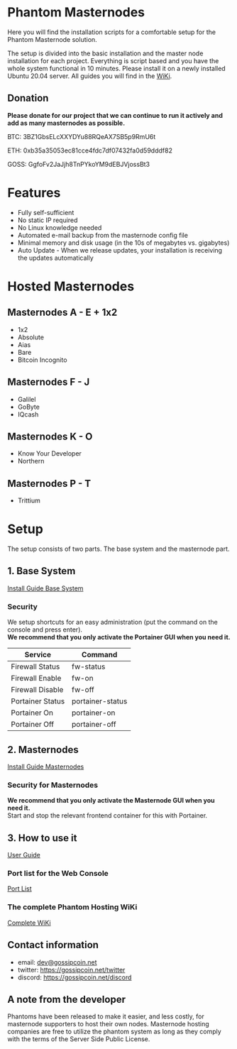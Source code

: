 # Phantom Masternodes

Here you will find the installation scripts for a comfortable setup for the Phantom Masternode solution.

The setup is divided into the basic installation and the master node installation for each project. Everything is script based and you have the whole system functional in 10 minutes.
Please install it on a newly installed Ubuntu 20.04 server. All guides you will find in the [WiKi](https://gossip.freshdesk.com/support/solutions/43000367536).

## Donation

**Please donate for our project that we can continue to run it actively and add as many masternodes as possible.**

BTC: 3BZ1GbsELcXXYDYu88RQeAX7SB5p9RmU6t

ETH: 0xb35a35053ec81cce4fdc7df07432fa0d59dddf82

GOSS: GgfoFv2JaJjh8TnPYkoYM9dEBJVjossBt3

# Features

* Fully self-sufficient
* No static IP required
* No Linux knowledge needed
* Automated e-mail backup from the masternode config file
* Minimal memory and disk usage (in the 10s of megabytes vs. gigabytes)
* Auto Update - When we release updates, your installation is receiving the updates automatically

# Hosted Masternodes

## Masternodes A - E + 1x2

* 1x2
* Absolute
* Aias
* Bare
* Bitcoin Incognito

## Masternodes F - J

* Galilel
* GoByte
* IQcash

## Masternodes K - O

* Know Your Developer
* Northern

## Masternodes P - T

* Trittium

# Setup

The setup consists of two parts. The base system and the masternode part.

## 1. Base System

[Install Guide Base System](https://gossip.freshdesk.com/a/solutions/articles/43000587001)

### Security

We setup shortcuts for an easy administration (put the command on the console and press enter).<br/>
**We recommend that you only activate the Portainer GUI when you need it.**

|Service          |Command         |
|-----------------|----------------|
|Firewall Status  |fw-status       |
|Firewall Enable  |fw-on           |
|Firewall Disable |fw-off          |
|Portainer Status |portainer-status|
|Portainer On     |portainer-on    |
|Portainer Off    |portainer-off   |

## 2. Masternodes

[Install Guide Masternodes](https://gossip.freshdesk.com/a/solutions/articles/43000587002)

### Security for Masternodes

**We recommend that you only activate the Masternode GUI when you need it.**<br>
Start and stop the relevant frontend container for this with Portainer.

## 3. How to use it

[User Guide](https://gossip.freshdesk.com/support/solutions/folders/43000571129)

### Port list for the Web Console

[Port List](https://gossip.freshdesk.com/support/solutions/articles/43000587008-ports-for-the-web-gui)

### The complete Phantom Hosting WiKi

[Complete WiKi](https://gossip.freshdesk.com/support/solutions/43000367536)

## Contact information

* email: dev@gossipcoin.net
* twitter: https://gossipcoin.net/twitter
* discord: https://gossipcoin.net/discord

## A note from the developer

Phantoms have been released to make it easier, and less costly, for masternode supporters to host their own nodes. Masternode hosting companies are free to utilize the phantom system as long as they comply with the terms of the Server Side Public License. 
